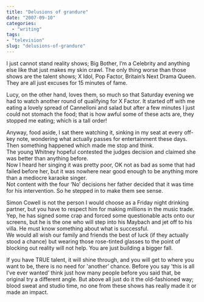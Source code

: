 ```yaml
---
title: "Delusions of grandure"
date: "2007-09-10"
categories: 
  - "writing"
tags:
- "television"
slug: "delusions-of-grandure"
---
```


I just cannot stand reality shows; Big Bother, I’m a Celebrity and anything else like that just makes my skin crawl. The only thing worse than those shows are the talent shows; X Idol, Pop Factor, Britain’s Next Drama Queen. They are all just excuses for 15 minutes of fame.

Lucy, on the other hand, loves them, so much so that Saturday evening we had to watch another round of qualifying for X Factor. It started off with me eating a lovely spread of Cannelloni and salad but after a few minutes I just could not stomach the food; that is how awful some of these acts are, they stopped me eating; which is a tall order!

Anyway, food aside, I sat there watching it, sinking in my seat at every off-key note, wondering what actually passes for entertainment these days. Then something happened which made me stop and think.  
The young Whitney hopeful contested the judges decision and claimed she was better than anything before.  
Now I heard her singing it was pretty poor, OK not as bad as some that had failed before her, but it was nowhere near good enough to be anything more than a mediocre karaoke singer.  
Not content with the four ‘No’ decisions her father decided that it was time for his intervention. So he stepped in to make them see sense.

Simon Cowell is not the person I would choose as a Friday night drinking partner, but you have to respect him for making millions in the music trade. Yep, he has signed some crap and forced some questionable acts onto our screens, but he is the one who will step into his Maybach and jet off to his villa. He must know something about what is successful.  
We would all wish our family and friends the best of luck (if they actually stood a chance) but wearing those rose-tinted glasses to the point of blocking out reality will not help. You are just building a bigger fall.

If you have TRUE talent, it will shine through, and you will get to where you want to be, there is no need for 'another’ chance. Before you say 'this is all I’ve ever wanted’ think just how many people before you said that, be original try a different angle. But above all just do it the old-fashioned way; blood sweat and studio time, no one from these shows has really made it or made an impact.

